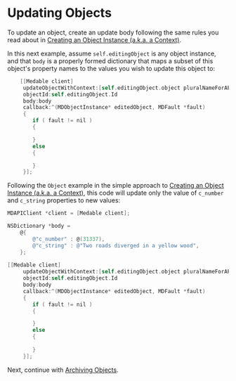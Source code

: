 Updating Objects
====

To update an object, create an update body following the same rules you read about in [Creating an Object Instance (a.k.a. a Context)](creatingObjects.md). 

In this next example, assume `self.editingObject` is any object instance, and that `body` is a properly formed dictionary that maps a subset of this object's property names to the values you wish to update this object to:

```objective-c
    [[Medable client]
     updateObjectWithContext:[self.editingObject.object pluralNameForAPICalls]
     objectId:self.editingObject.Id
     body:body
     callback:^(MDObjectInstance* editedObject, MDFault *fault)
     {
        if ( fault != nil )
        {

     	}
     	else
     	{

     	}
     }];
```

Following the `Object` example in the simple approach to [Creating an Object Instance (a.k.a. a Context)](creatingObjects.md), this code will update only the value of `c_number` and `c_string` properties to new values:

```objective-c
MDAPIClient *client = [Medable client];

NSDictionary *body = 
	@{
		@"c_number" : @(31337),
		@"c_string" : @"Two roads diverged in a yellow wood",
	};
		
[[Medable client]
     updateObjectWithContext:[self.editingObject.object pluralNameForAPICalls] //This would yield @"c_objects"
     objectId:self.editingObject.Id
     body:body
     callback:^(MDObjectInstance* editedObject, MDFault *fault)
     {
        if ( fault != nil )
        {

     	}
     	else
     	{
     		
     	}
     }];
```

Next, continue with [Archiving Objects](archiveObject.md).
